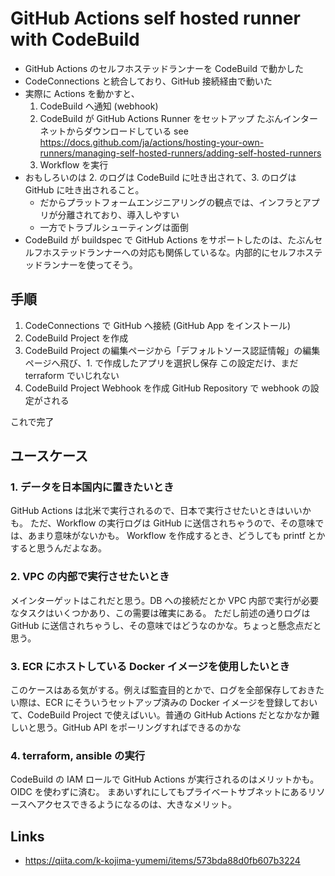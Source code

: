 # GitHub Actions self hosted runner with CodeBuild

- GitHub Actions のセルフホステッドランナーを CodeBuild で動かした
- CodeConnections と統合しており、GitHub 接続経由で動いた
- 実際に Actions を動かすと、
  1. CodeBuild へ通知 (webhook)
  2. CodeBuild が GitHub Actions Runner をセットアップ
     たぶんインターネットからダウンロードしている
     see https://docs.github.com/ja/actions/hosting-your-own-runners/managing-self-hosted-runners/adding-self-hosted-runners
  3. Workflow を実行
- おもしろいのは 2. のログは CodeBuild に吐き出されて、3. のログは GitHub に吐き出されること。
  - だからプラットフォームエンジニアリングの観点では、インフラとアプリが分離されており、導入しやすい
  - 一方でトラブルシューティングは面倒
- CodeBuild が buildspec で GitHub Actions をサポートしたのは、たぶんセルフホステッドランナーへの対応も関係しているな。内部的にセルフホステッドランナーを使ってそう。

## 手順
1. CodeConnections で GitHub へ接続 (GitHub App をインストール)
2. CodeBuild Project を作成
3. CodeBuild Project の編集ページから「デフォルトソース認証情報」の編集ページへ飛び、1. で作成したアプリを選択し保存
   この設定だけ、まだ terraform でいじれない
4. CodeBuild Project Webhook を作成
   GitHub Repository で webhook の設定がされる

これで完了

## ユースケース
### 1. データを日本国内に置きたいとき
GitHub Actions は北米で実行されるので、日本で実行させたいときはいいかも。
ただ、Workflow の実行ログは GitHub に送信されちゃうので、その意味では、あまり意味がないかも。
Workflow を作成するとき、どうしても printf とかすると思うんだよなあ。

### 2. VPC の内部で実行させたいとき
メインターゲットはこれだと思う。DB への接続だとか VPC 内部で実行が必要なタスクはいくつかあり、この需要は確実にある。
ただし前述の通りログは GitHub に送信されちゃうし、その意味ではどうなのかな。ちょっと懸念点だと思う。

### 3. ECR にホストしている Docker イメージを使用したいとき
このケースはある気がする。例えば監査目的とかで、ログを全部保存しておきたい際は、ECR にそういうセットアップ済みの Docker イメージを登録しておいて、CodeBuild Project で使えばいい。普通の GitHub Actions だとなかなか難しいと思う。GitHub API をポーリングすればできるのかな

### 4. terraform, ansible の実行
CodeBuild の IAM ロールで GitHub Actions が実行されるのはメリットかも。OIDC を使わずに済む。
まあいずれにしてもプライベートサブネットにあるリソースへアクセスできるようになるのは、大きなメリット。

## Links
- https://qiita.com/k-kojima-yumemi/items/573bda88d0fb607b3224
